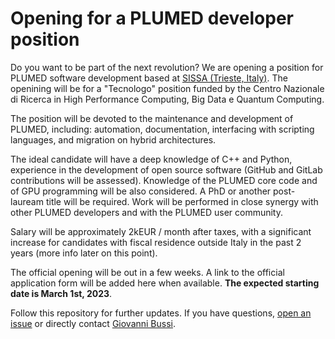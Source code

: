 # Opening for a PLUMED developer position

Do you want to be part of the next revolution? We are opening a position for PLUMED software development based at [SISSA (Trieste, Italy)](https://www.sissa.it). The openining will be for a "Tecnologo" position funded by the Centro Nazionale di Ricerca in High Performance Computing, Big Data e Quantum Computing.

The position will be devoted to the maintenance and development of PLUMED, including: automation, documentation, interfacing with scripting languages, and migration on hybrid architectures.

The ideal candidate will have a deep knowledge of C++ and Python, experience in the development of open source software (GitHub and GitLab contributions will be assessed). Knowledge of the PLUMED core code and of GPU programming will be also considered. A PhD or another post-lauream title will be required. Work will be performed in close synergy with other PLUMED developers and with the PLUMED user community.

Salary will be approximately 2kEUR / month after taxes, with a significant increase for candidates with fiscal residence outside Italy in the past 2 years (more info later on this point).

The official opening will be out in a few weeks. A link to the official application form will be added here when available. **The expected starting date is March 1st, 2023**.

Follow this repository for further updates. If you have questions, [open an issue](https://github.com/plumed/opening-2023/issues) or directly contact [Giovanni Bussi](mailto:bussi@sissa.it).
